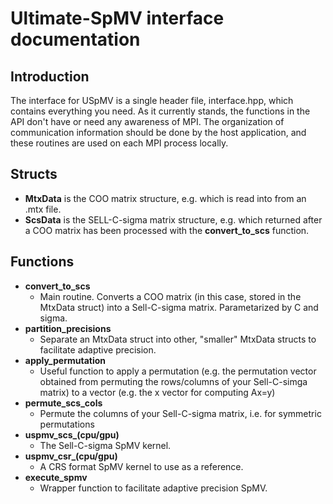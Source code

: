 # Ultimate-SpMV interface documentation

## Introduction
The interface for USpMV is a single header file, interface.hpp, which contains everything you need. 
As it currently stands, the functions in the API don't have or need any awareness of MPI. The organization of communication information should be done by the host application, and these routines are used on each MPI process locally.

## Structs
- <strong>MtxData</strong> is the COO matrix structure, e.g. which is read into from an .mtx file.
- <strong>ScsData</strong> is the SELL-C-sigma matrix structure, e.g. which returned after a COO matrix has been processed with the <strong>convert_to_scs</strong> function.

## Functions
- <strong>convert_to_scs</strong>
	- Main routine. Converts a COO matrix (in this case, stored in the MtxData struct) into a Sell-C-sigma matrix. Parametarized by C and sigma.
- <strong>partition_precisions</strong>
	- Separate an MtxData struct into other, "smaller" MtxData structs to facilitate adaptive precision. 
- <strong>apply_permutation</strong>
	- Useful function to apply a permutation (e.g. the permutation vector obtained from permuting the rows/columns of your Sell-C-simga matrix) to a vector (e.g. the x vector for computing Ax=y) 
- <strong>permute_scs_cols</strong>
	- Permute the columns of your Sell-C-sigma matrix, i.e. for symmetric permutations
- <strong>uspmv_scs_(cpu/gpu)</strong>
	- The Sell-C-sigma SpMV kernel.
- <strong>uspmv_csr_(cpu/gpu)</strong>
	- A CRS format SpMV kernel to use as a reference.
- <strong>execute_spmv</strong>
	- Wrapper function to facilitate adaptive precision SpMV. 